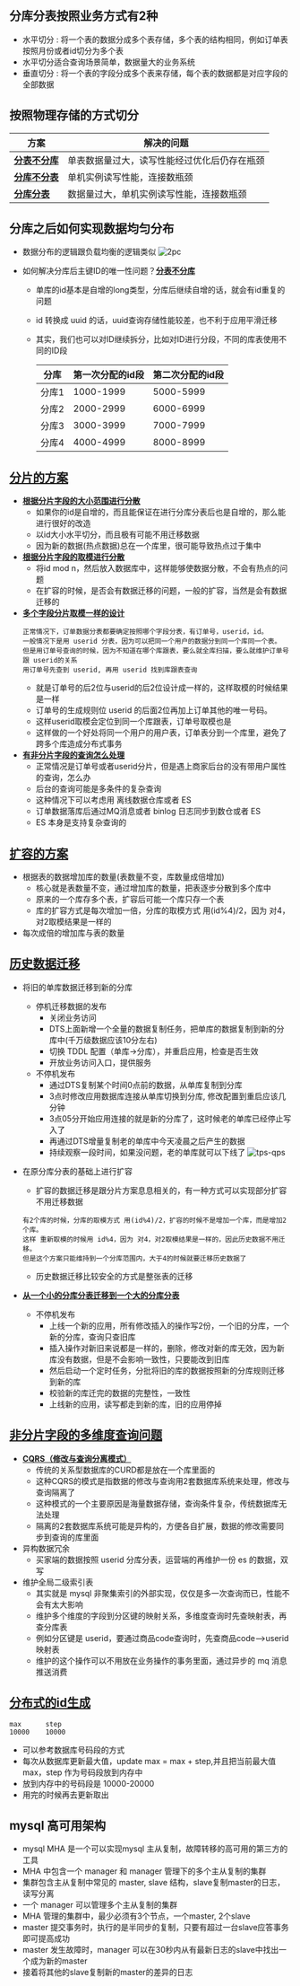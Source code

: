 ## 分库分表按照业务方式有2种
   - 水平切分 : 将一个表的数据分成多个表存储，多个表的结构相同，例如订单表按照月份或者id切分为多个表
   - 水平切分适合查询场景简单，数据量大的业务系统
   - 垂直切分 : 将一个表的字段分成多个表来存储，每个表的数据都是对应字段的全部数据
## 按照物理存储的方式切分
|方案 |解决的问题 |
|----|----|
|**[分表不分库]()**|单表数据量过大，读写性能经过优化后仍存在瓶颈|
|**[分库不分表]()**|单机实例读写性能，连接数瓶颈|
|**[分库分表]()**|数据量过大，单机实例读写性能，连接数瓶颈|


## 分库之后如何实现数据均匀分布
- 数据分布的逻辑跟负载均衡的逻辑类似
    ![2pc](https://github.com/caesar-empereur/read-book/blob/master/photo/mysql/mysql分库分表的数据分布方案.png)

- 如何解决分库后主键ID的唯一性问题？**[分表不分库]()**
    - 单库的id基本是自增的long类型，分库后继续自增的话，就会有id重复的问题
    - id 转换成 uuid 的话，uuid查询存储性能较差，也不利于应用平滑迁移
    - 其实，我们也可以对ID继续拆分，比如对ID进行分段，不同的库表使用不同的ID段
      
      |分库 |第一次分配的id段|第二次分配的id段|
      |----|----|----|
      |分库1|1000-1999|5000-5999|
      |分库2|2000-2999|6000-6999|
      |分库3|3000-3999|7000-7999|
      |分库4|4000-4999|8000-8999|

## **[分片的方案](#)**
- **[根据分片字段的大小范围进行分散](#)**
    - 如果你的id是自增的，而且能保证在进行分库分表后也是自增的，那么能进行很好的改造
    - 以id大小水平切分，而且极有可能不用迁移数据
    - 因为新的数据(热点数据)总在一个库里，很可能导致热点过于集中
- **[根据分片字段的取模进行分散](#)**
    - 将id mod n，然后放入数据库中，这样能够使数据分散，不会有热点的问题
    - 在扩容的时候，是否会有数据迁移的问题，一般的扩容，当然是会有数据迁移的
- **[多个字段分片取模一样的设计](#)**
    ```
    正常情况下，订单数据分表都要确定按照哪个字段分表，有订单号，userid，id。
    一般情况下是用 userid 分表，因为可以把同一个用户的数据分到同一个库同一个表。
    但是用订单号查询的时候，因为不知道在哪个库跟表，要么就全库扫描，要么就维护订单号跟 userid的关系
    用订单号先查到 userid, 再用 userid 找到库跟表查询
    ```
    - 就是订单号的后2位与userid的后2位设计成一样的，这样取模的时候结果是一样
    - 订单号的生成规则位 userid 的后面2位再加上订单其他的唯一号码。
    - 这样userid取模会定位到同一个库跟表，订单号取模也是
    - 这样做的一个好处将同一个用户的用户表，订单表分到一个库里，避免了跨多个库造成分布式事务
- **[有非分片字段的查询怎么处理](#)**
    - 正常情况是订单号或者userid分片，但是遇上商家后台的没有带用户属性的查询，怎么办
    - 后台的查询可能是多条件的复杂查询
    - 这种情况下可以考虑用 离线数据仓库或者 ES
    - 订单数据落库后通过MQ消息或者 binlog 日志同步到数仓或者 ES
    - ES 本身是支持复杂查询的
## **[扩容的方案](#)**
- 根据表的数据增加库的数量(表数量不变，库数量成倍增加)
    - 核心就是表数量不变，通过增加库的数量，把表逐步分散到多个库中
    - 原来的一个库存多个表，扩容后可能一个库只存一个表
    - 库的扩容方式是每次增加一倍，分库的取模方式 用(id%4)/2，因为 对4，对2取模结果是一样的
- 每次成倍的增加库与表的数量
  
## **[历史数据迁移](#)**
- 将旧的单库数据迁移到新的分库
  - 停机迁移数据的发布
      - 关闭业务访问
      - DTS上面新增一个全量的数据复制任务，把单库的数据复制到新的分库中(千万级数据应该10分左右)
      - 切换 TDDL 配置（单库->分库），并重启应用，检查是否生效
      - 开放业务访问入口，提供服务
  - 不停机发布
      - 通过DTS复制某个时间0点前的数据，从单库复制到分库
      - 3点时修改应用数据库连接从单库切换到分库, 修改配置到重启应该几分钟
      - 3点05分开始应用连接的就是新的分库了，这时候老的单库已经停止写入了
      - 再通过DTS增量复制老的单库中今天凌晨之后产生的数据
      - 持续观察一段时间，如果没问题，老的单库就可以下线了
        ![tps-qps](https://github.com/caesar-empereur/read-book/blob/master/photo/mysql/单库到分库的迁移.png)

- 在原分库分表的基础上进行扩容
    - 扩容的数据迁移是跟分片方案息息相关的，有一种方式可以实现部分扩容不用迁移数据
    ```
    有2个库的时候，分库的取模方式 用(id%4)/2，扩容的时候不是增加一个库，而是增加2个库。
    这样 重新取模的时候用 id%4，因为 对4，对2取模结果是一样的，因此历史数据不用迁移。
    但是这个方案只能维持到一个分库范围内，大于4的时候就要迁移历史数据了
    ```
    - 历史数据迁移比较安全的方式是整张表的迁移
- **[从一个小的分库分表迁移到一个大的分库分表](#)**
    - 不停机发布
        - 上线一个新的应用，所有修改插入的操作写2份，一个旧的分库，一个新的分库，查询只查旧库
        - 插入操作对新旧来说都是一样的，删除，修改对新的库无效，因为新库没有数据，但是不会影响一致性，只要能改到旧库
        - 然后启动一个定时任务，分批将旧的库的数据按照新的分库规则迁移到新的库
        - 校验新的库迁完的数据的完整性，一致性
        - 上线新的应用，读写都走到新的库，旧的应用停掉
## **[非分片字段的多维度查询问题](#)**
- **[CQRS（修改与查询分离模式）](#)**
    - 传统的关系型数据库的CURD都是放在一个库里面的
    - 这种CQRS的模式是指数据的修改与查询用2套数据库系统来处理，修改与查询隔离了
    - 这种模式的一个主要原因是海量数据存储，查询条件复杂，传统数据库无法处理
    - 隔离的2套数据库系统可能是异构的，方便各自扩展，数据的修改需要同步到查询的库里面
- 异构数据冗余
    - 买家端的数据按照 userid 分库分表，运营端的再维护一份 es 的数据，双写
- 维护全局二级索引表
    - 其实就是 mysql 非聚集索引的外部实现，仅仅是多一次查询而已，性能不会有太大影响
    - 维护多个维度的字段到分区键的映射关系，多维度查询时先查映射表，再查分库表
    - 例如分区键是 userid，要通过商品code查询时，先查商品code-->userid 映射表
    - 维护的这个操作可以不用放在业务操作的事务里面，通过异步的 mq 消息推送消费
    
## **[分布式的id生成](#)**
```
max      step
10000    10000
```
- 可以参考数据库号码段的方式
- 每次从数据库更新最大值，update max = max + step,并且把当前最大值 max，step 作为号码段放到内存中
- 放到内存中的号码段是 10000-20000
- 用完的时候再去更新取出


## mysql 高可用架构
- mysql MHA 是一个可以实现mysql 主从复制，故障转移的高可用的第三方的工具
- MHA 中包含一个 manager 和 manager 管理下的多个主从复制的集群
- 集群包含主从复制中常见的 master, slave 结构，slave复制master的日志，读写分离
- 一个 manager 可以管理多个主从复制的集群
- MHA 管理的集群中，最少必须有3个节点，一个master, 2个slave
- master 提交事务时，执行的是半同步的复制，只要有超过一台slave应答事务即可提高成功
- master 发生故障时，manager 可以在30秒内从有最新日志的slave中找出一个成为新的master
- 接着将其他的slave复制新的master的差异的日志
